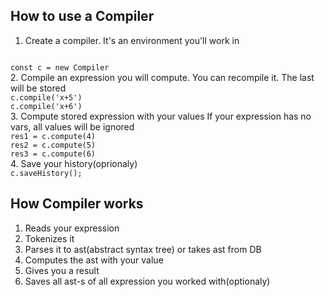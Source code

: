 ## How to use a Compiler
1. Create a compiler. It's an environment you'll work in  
<code>
const c = new Compiler  
</code>
2. Compile an expression you will compute. You can recompile it. The last will be stored    
<code>
c.compile('x+5')  
c.compile('x+6')  
</code>
3. Compute stored expression with your values  
   If your expression has no vars, all values will be ignored
<code>
res1 = c.compute(4)  
res2 = c.compute(5)  
res3 = c.compute(6)  
</code>
4. Save your history(oprionaly)
<code>
c.saveHistory();   
</code>

## How Compiler works
1. Reads your expression
2. Tokenizes it
3. Parses it to ast(abstract syntax tree) or takes ast from DB
4. Computes the ast with your value
5. Gives you a result
6. Saves all ast-s of all expression you worked with(optionaly)